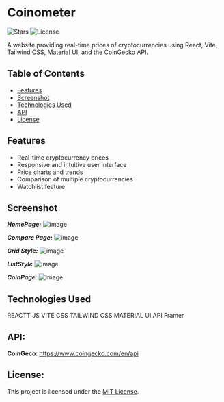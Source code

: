 # Coinometer

![Stars](https://img.shields.io/github/stars/MrSingh0/Coinometer?style=social)
![License](https://img.shields.io/github/license/MrSingh0/Coinometer/License)

A website providing real-time prices of cryptocurrencies using React, Vite, Tailwind CSS, Material UI, and the CoinGecko API.

## Table of Contents

- [Features](#features)
- [Screenshot](#screenshot)
- [Technologies Used](#technologies-used)
- [API](#api)
- [License](#license)

## Features

- Real-time cryptocurrency prices
- Responsive and intuitive user interface
- Price charts and trends
- Comparison of multiple cryptocurrencies
- Watchlist feature

## Screenshot
<b><i>HomePage:</i></b>
![image](https://github.com/user-attachments/assets/56450260-31f4-4713-b6dd-051a38a0b3cb)

<b><i>Compare Page:</i></b>
![image](https://github.com/user-attachments/assets/3b70c936-6087-4c9e-9ff4-a13a9becbdf0)

<b><i>Grid Style:</i></b>
![image](https://github.com/user-attachments/assets/bf2a9e58-f130-4ceb-9631-7f27655ccd53)

<b><i>ListStyle</i></b>
![image](https://github.com/user-attachments/assets/aec56997-d0fb-4b6a-bab8-f4362a0b63fa)

<b><i>CoinPage: </i></b>
![image](https://github.com/user-attachments/assets/0c6f3e59-9921-4be8-ab16-ef3dc9c38467)


## Technologies Used
REACTT JS
VITE
CSS
TAILWIND CSS
MATERIAL UI
API
Framer

## API: 
<b>CoinGeco</b>: https://www.coingecko.com/en/api

## License:
This project is licensed under the [MIT License](./LICENSE).






